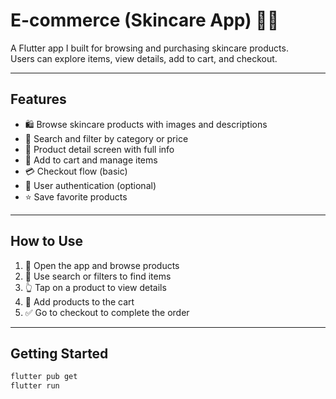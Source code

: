 # E-commerce (Skincare App) 🛒✨

A Flutter app I built for browsing and purchasing skincare products.  
Users can explore items, view details, add to cart, and checkout.

---

## Features
- 🛍️ Browse skincare products with images and descriptions  
- 🔎 Search and filter by category or price  
- 📄 Product detail screen with full info  
- 🛒 Add to cart and manage items  
- 💳 Checkout flow (basic)  
- 🔐 User authentication (optional)  
- ⭐ Save favorite products  

---

## How to Use
1. 📱 Open the app and browse products  
2. 🔎 Use search or filters to find items  
3. 👆 Tap on a product to view details  
4. 🛒 Add products to the cart  
5. ✅ Go to checkout to complete the order  

---

## Getting Started
```bash
flutter pub get
flutter run

